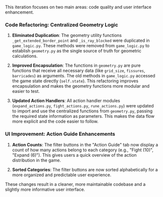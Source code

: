 This iteration focuses on two main areas: code quality and user interface enhancement.

### Code Refactoring: Centralized Geometry Logic

1.  **Eliminated Duplication**: The geometry utility functions `_get_extended_border_point` and `_is_ray_blocked` were duplicated in `game_logic.py`. These methods were removed from `game_logic.py` to establish `geometry.py` as the single source of truth for geometric calculations.

2.  **Improved Encapsulation**: The functions in `geometry.py` are pure functions that receive all necessary data (like `grid_size`, `fissures`, `barricades`) as arguments. The old methods in `game_logic.py` accessed the game state directly (`self.state`). This refactoring improves encapsulation and makes the geometry functions more modular and easier to test.

3.  **Updated Action Handlers**: All action handler modules (`expand_actions.py`, `fight_actions.py`, `rune_actions.py`) were updated to import and use the centralized functions from `geometry.py`, passing the required state information as parameters. This makes the data flow more explicit and the code easier to follow.

### UI Improvement: Action Guide Enhancements

1.  **Action Counts**: The filter buttons in the "Action Guide" tab now display a count of how many actions belong to each category (e.g., "Fight (10)", "Expand (6)"). This gives users a quick overview of the action distribution in the game.

2.  **Sorted Categories**: The filter buttons are now sorted alphabetically for a more organized and predictable user experience.

These changes result in a cleaner, more maintainable codebase and a slightly more informative user interface.